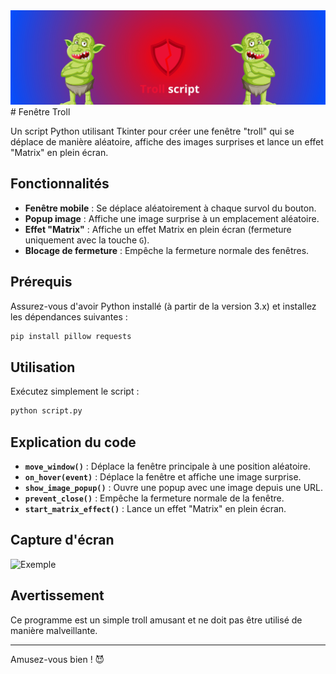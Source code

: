   <img src='./TROLL.jpg' alt='TROLLBANNER'>
# Fenêtre Troll
  
Un script Python utilisant Tkinter pour créer une fenêtre "troll" qui se déplace de manière aléatoire, affiche des images surprises et lance un effet "Matrix" en plein écran.

## Fonctionnalités

- **Fenêtre mobile** : Se déplace aléatoirement à chaque survol du bouton.
- **Popup image** : Affiche une image surprise à un emplacement aléatoire.
- **Effet "Matrix"** : Affiche un effet Matrix en plein écran (fermeture uniquement avec la touche `G`).
- **Blocage de fermeture** : Empêche la fermeture normale des fenêtres.

## Prérequis

Assurez-vous d'avoir Python installé (à partir de la version 3.x) et installez les dépendances suivantes :

```bash
pip install pillow requests
```

## Utilisation

Exécutez simplement le script :

```bash
python script.py
```

## Explication du code

- **`move_window()`** : Déplace la fenêtre principale à une position aléatoire.
- **`on_hover(event)`** : Déplace la fenêtre et affiche une image surprise.
- **`show_image_popup()`** : Ouvre une popup avec une image depuis une URL.
- **`prevent_close()`** : Empêche la fermeture normale de la fenêtre.
- **`start_matrix_effect()`** : Lance un effet "Matrix" en plein écran.

## Capture d'écran

![Exemple](https://sunbren.com/wp-content/uploads/2019/01/youhavebeenhacked.jpg)

## Avertissement

Ce programme est un simple troll amusant et ne doit pas être utilisé de manière malveillante.

---

Amusez-vous bien ! 😈

